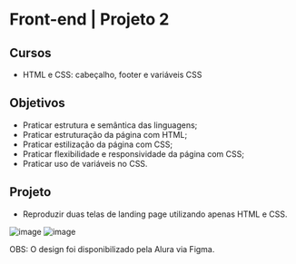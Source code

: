 # Front-end | Projeto 2
## Cursos
- HTML e CSS: cabeçalho, footer e variáveis CSS
## Objetivos
- Praticar estrutura e semântica das linguagens;
- Praticar estruturação da página com HTML;
- Praticar estilização da página com CSS;
- Praticar flexibilidade e responsividade da página com CSS;
- Praticar uso de variáveis no CSS.
## Projeto
- Reproduzir duas telas de landing page utilizando apenas HTML e CSS.

![image](https://github.com/user-attachments/assets/4a57a3a8-ac49-434b-bc87-798345ef48f3)
![image](https://github.com/user-attachments/assets/dcc7a400-0821-4eee-b264-4cec84b0ecbb)

OBS: O design foi disponibilizado pela Alura via Figma.
